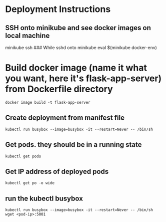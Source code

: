 # Deployment Instructions

## SSH onto minikube and see docker images on local machine
minikube ssh
    ### While sshd onto minikube 
    eval $(minikube docker-env)

# Build docker image (name it what you want, here it's flask-app-server) from Dockerfile directory
`docker image build -t flask-app-server`

## Create deployment from manifest file
`kubectl run busybox --image=busybox -it --restart=Never -- /bin/sh`

## Get pods. they should be in a running state
`kubectl get pods`

## Get IP address of deployed pods
`kubectl get po -o wide`

## run the kubectl busybox
`kubectl run busybox --image=busybox -it --restart=Never -- /bin/sh`
`wget <pod-ip>:5001`